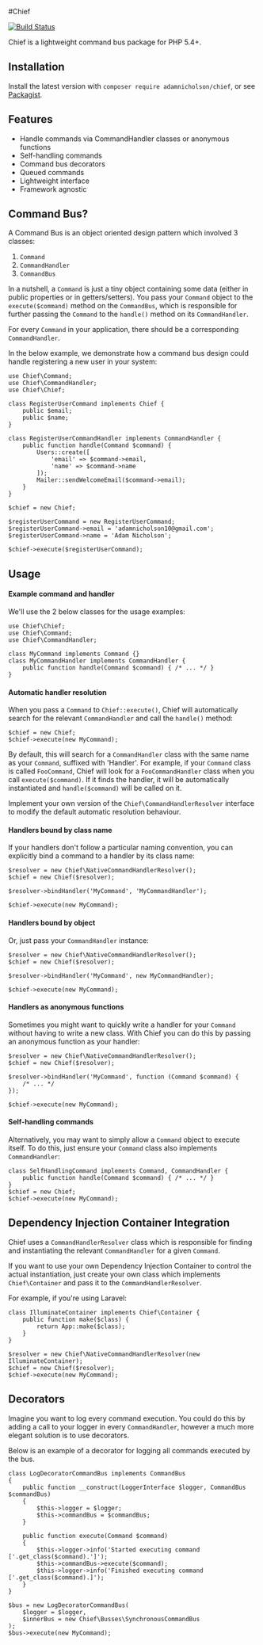 #Chief

[![Build Status](https://travis-ci.org/adamnicholson/chief.svg?branch=master)](https://travis-ci.org/adamnicholson/chief)

Chief is a lightweight command bus package for PHP 5.4+.

## Installation

Install the latest version with `composer require adamnicholson/chief`, or see [Packagist](https://packagist.org/packages/adamnicholson/chief).

## Features

- Handle commands via CommandHandler classes or anonymous functions
- Self-handling commands
- Command bus decorators
- Queued commands
- Lightweight interface
- Framework agnostic

## Command Bus?

A Command Bus is an object oriented design pattern which involved 3 classes:

1. `Command`
2. `CommandHandler`
3. `CommandBus`

In a nutshell, a `Command` is just a tiny object containing some data (either in public properties or in getters/setters). You pass your `Command` object to the `execute($command)` method on the `CommandBus`, which is responsible for further passing the `Command` to the `handle()` method on its `CommandHandler`.

For every `Command` in your application, there should be a corresponding `CommandHandler`.

In the below example, we demonstrate how a command bus design could handle registering a new user in your system:


	use Chief\Command;
	use Chief\CommandHandler;
	use Chief\Chief;
	
	class RegisterUserCommand implements Chief {
		public $email;
		public $name;
	}
	
	class RegisterUserCommandHandler implements CommandHandler {
		public function handle(Command $command) {
			Users::create([
				'email' => $command->email,
				'name' => $command->name
			]);
			Mailer::sendWelcomeEmail($command->email);
		}
	}
	
	$chief = new Chief;

	$registerUserCommand = new RegisterUserCommand;
	$registerUserCommand->email = 'adamnicholson10@gmail.com';
	$registerUserCommand->name = 'Adam Nicholson';

	$chief->execute($registerUserCommand);




## Usage

#### Example command and handler
We'll use the 2 below classes for the usage examples:

    use Chief\Chief;
    use Chief\Command;
    use Chief\CommandHandler;
    
    class MyCommand implements Command {}
    class MyCommandHandler implements CommandHandler {
        public function handle(Command $command) { /* ... */ }
    }
    
   
#### Automatic handler resolution

When you pass a `Command` to `Chief::execute()`, Chief will automatically search for the relevant `CommandHandler` and call the `handle()` method:

    $chief = new Chief;
    $chief->execute(new MyCommand);

By default, this will search for a `CommandHandler` class with the same name as your `Command`, suffixed with 'Handler'. For example, if your `Command` class is called `FooCommand`, Chief will look for a `FooCommandHandler` class when you call `execute($command)`. If it finds the handler, it will be automatically instantiated and `handle($command)` will be called on it.

Implement your own version of the `Chief\CommandHandlerResolver` interface to modify the default automatic resolution behaviour.
    
#### Handlers bound by class name

If your handlers don't follow a particular naming convention, you can explicitly bind a command to a handler by its class name:

	$resolver = new Chief\NativeCommandHandlerResolver();
	$chief = new Chief($resolver);
	
	$resolver->bindHandler('MyCommand', 'MyCommandHandler');

    $chief->execute(new MyCommand);
    
#### Handlers bound by object

Or, just pass your `CommandHandler` instance:
    
    $resolver = new Chief\NativeCommandHandlerResolver();
	$chief = new Chief($resolver);
	
	$resolver->bindHandler('MyCommand', new MyCommandHandler);

    $chief->execute(new MyCommand);
    
#### Handlers as anonymous functions

Sometimes you might want to quickly write a handler for your `Command` without having to write a new class. With Chief you can do this by passing an anonymous function as your handler:

    $resolver = new Chief\NativeCommandHandlerResolver();
	$chief = new Chief($resolver);
	
	$resolver->bindHandler('MyCommand', function (Command $command) {
        /* ... */
    });

    $chief->execute(new MyCommand);
    
#### Self-handling commands

Alternatively, you may want to simply allow a `Command` object to execute itself. To do this, just ensure your `Command` class also implements `CommandHandler`:

    class SelfHandlingCommand implements Command, CommandHandler {
        public function handle(Command $command) { /* ... */ }
    }
    $chief = new Chief;
    $chief->execute(new MyCommand);


## Dependency Injection Container Integration
Chief uses a `CommandHandlerResolver` class which is responsible for finding and instantiating the relevant `CommandHandler` for a given `Command`. 

If you want to use your own Dependency Injection Container to control the actual instantiation, just create your own class which implements `Chief\Container` and pass it to the `CommandHandlerResolver`.

For example, if you're using Laravel:

    class IlluminateContainer implements Chief\Container {
        public function make($class) {
            return App::make($class);
        }
    }
    
	$resolver = new Chief\NativeCommandHandlerResolver(new IlluminateContainer);
    $chief = new Chief($resolver);
    $chief->execute(new MyCommand);


## Decorators
Imagine you want to log every command execution. You could do this by adding a call to your logger in every `CommandHandler`, however a much more elegant solution is to use decorators. 

Below is an example of a decorator for logging all commands executed by the bus.

    class LogDecoratorCommandBus implements CommandBus
	{
	    public function __construct(LoggerInterface $logger, CommandBus $commandBus)
	    {
	        $this->logger = $logger;
	        $this->commandBus = $commandBus;
	    }

	    public function execute(Command $command)
	    {
	        $this->logger->info('Started executing command ['.get_class($command).']');
	        $this->commandBus->execute($command);
	        $this->logger->info('Finished executing command ['.get_class($command).]');
	    }
	}
    
	$bus = new LogDecoratorCommandBus(
        $logger = $logger,
        $innerBus = new Chief\Busses\SynchronousCommandBus
    );
    $bus->execute(new MyCommand);